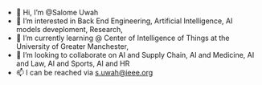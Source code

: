 - 👋 Hi, I’m @Salome Uwah
- 👀 I’m interested in Back End Engineering, Artificial Intelligence, AI models deveploment, Research,
- 🌱 I’m currently learning @ Center of Intelligence of Things at the University of Greater Manchester,
- 💞️ I’m looking to collaborate on AI and Supply Chain, AI and Medicine, AI and Law, AI and Sports, AI and HR
- 📫 I can be reached via s.uwah@ieee.org

<!---
USobumuneme/USobumuneme is a ✨ special ✨ repository because its `README.md` (this file) appears on your GitHub profile.
You can click the Preview link to take a look at your changes.
--->
